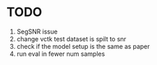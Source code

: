 # TODO 
1. SegSNR issue
2. change vctk test dataset is spilt to snr
3. check if the model setup is the same as paper
4. run eval in fewer num samples